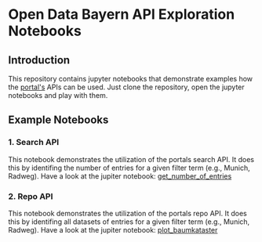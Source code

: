 # Open Data Bayern API Exploration Notebooks

## Introduction

This repository contains jupyter notebooks that demonstrate examples how the [portal's](https://opendata.bayern/home?locale=de) APIs can be used. Just clone the repository, open the jupyter notebooks and play with them.

## Example Notebooks

### 1. Search API

This notebook demonstrates the utilization of the portals search API. It does this by identifing the number of entries for a given filter term (e.g., Munich, Radweg). Have a look at the jupiter notebook: [get_number_of_entries](./notebooks/get_number_of_entries.ipynb)


### 2. Repo API

This notebook demonstrates the utilization of the portals repo API. It does this by identifing all datasets of entries for a given filter term (e.g., Munich, Radweg). Have a look at the jupiter notebook: [plot_baumkataster](./notebooks/plot_baumkataster.ipynb)